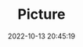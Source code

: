 ---
weight: 1
images:
- /images/edited/234.jpeg
title: Picture
date: 2022-10-13 20:45:19
tags: [luminar neo,work,FE 28-70mm F3.5-5.6 OSS,ILCE-7M3,53.0,dog,chair,bench]
---